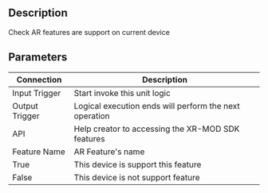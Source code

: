 ## Description

Check AR features are support on current device

## Parameters

| Connection     | Description                                            |
| -------------- | ------------------------------------------------------ |
| Input Trigger  | Start invoke this unit logic                           |
| Output Trigger | Logical execution ends will perform the next operation |
| API            | Help creator to accessing the XR-MOD SDK features      |
| Feature Name   | AR Feature's name                                      |
| True           | This device is support this feature                    |
| False          | This device is not support feature                     |